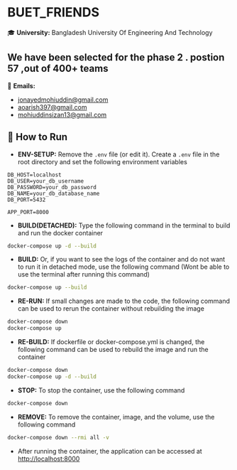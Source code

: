 # BUET_FRIENDS

🎓 **University:** Bangladesh University Of Engineering And Technology
## We have been selected for the phase 2 . postion 57 ,out of 400+ teams 

📧 **Emails:**
- [jonayedmohiuddin@gmail.com](mailto:jonayedmohiuddin@gmail.com)
- [aoarish397@gmail.com](mailto:aoarish397@gmail.com)
- [mohiuddinsizan13@gmail.com](mailto:mohiuddinsizan13@gmail.com)

## 🐳 How to Run
- **ENV-SETUP:** Remove the `.env` file (or edit it). Create a `.env` file in the root directory and set the following environment variables
```env
DB_HOST=localhost
DB_USER=your_db_username
DB_PASSWORD=your_db_password
DB_NAME=your_db_database_name
DB_PORT=5432

APP_PORT=8000
```

- **BUILD(DETACHED):** Type the following command in the terminal to build and run the docker container
```bash
docker-compose up -d --build 
```
- **BUILD:** Or, if you want to see the logs of the container and do not want to run it in detached mode, use the following command (Wont be able to use the terminal after running this command)
```bash
docker-compose up --build
```

- **RE-RUN:** If small changes are made to the code, the following command can be used to rerun the container without rebuilding the image
```bash
docker-compose down
docker-compose up
```

- **RE-BUILD:** If dockerfile or docker-compose.yml is changed, the following command can be used to rebuild the image and run the container
```bash
docker-compose down
docker-compose up -d --build
```

- **STOP:** To stop the container, use the following command
```bash
docker-compose down
```

- **REMOVE:** To remove the container, image, and the volume, use the following command
```bash
docker-compose down --rmi all -v
```

- After running the container, the application can be accessed at [http://localhost:8000](http://localhost:8000)

